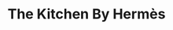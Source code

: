---
slug: "the-kitchen-by-hermes"
title: "The Kitchen By Hermès"
image: "https://somosexperiences.com/static/image/data/somosweb-v3/8-img-4438.jpg"
mission:
  title: "The mission"
  subtitle: "Challenge"
  description: "Aterrizar un evento en Madrid que se había convertido en tradición global tras visitar NY, Singapur, Kuala Lumpur y Seo Paolo."
  solution: "Transformamos el Pabellón Satélite de la Casa de Campo en una obra maestra para los sentidos."
  howWeDidIt: "Diseñamos una experiencia envolvente y sorprendente. Todo comenzó con una entrada secreta a través de un pasillo iluminado en el emblemático naranja de Hermès, que desembocaba en un elegante hall de telas coloridas. Luego, más de 250 invitados—figuras clave de la moda y la prensa—entraban a un restaurante ficticio con paredes que replicaban un icónico pañuelo de la marca.  Pero algo no cuadraba: pocos asientos, una decoración inesperadamente sencilla… La confusión se instaló hasta que un grupo de actores irrumpió en escena, guiando a los asistentes a donde realmente ocurre la magia: The Kitchen. Allí, el chef Javier Bonet y su equipo transformaron la cocina en el alma del evento, donde la gastronomía se vivió en primera persona. <br />El gran final: un cake parade con tartas esculpidas en forma de productos Hermès, una batucada improvisada y un cierre épico con la DJ Argia. Una noche de sorpresas, risas y ritmo que solo The Kitchen podía ofrecer."
  thanks: "En un momento, donde las experiencias se vuelven cada vez más predecibles, la creatividad de Hermès sorprende con conceptos únicos e inesperados y, en esta ocasión, ayudado por SOMOS Experiences se demostró /quedó demostrado que el lujo también puede ser una fiesta para el alma."

stats:
  - number: "+250"
    description: "invitados"
  
---